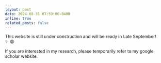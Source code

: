 ```yaml
---
layout: post
date: 2024-08-31 07:59:00-0400
inline: true
related_posts: false
---
```


This website is still under construction and will be ready in Late September! :sparkles: :smile:

If you are interested in my research, please temporarily refer to my google scholar website.
